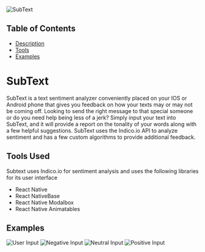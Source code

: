 [logo]: https://github.com/Soul-Potato/subtext/blob/master/public/subText_logo.png "SubText Logo"

![SubText][logo]

## Table of Contents

* [Description](#subtext)
* [Tools](#tools-used)
* [Examples](#examples)


# SubText

 SubText is a text sentiment analyzer conveniently placed on your IOS or Android phone that gives you feedback on how your texts may or may not be coming off. Looking to send the right message to that special someone or do you need help being less of a jerk? Simply input your text into SubText, and it will provide a report on the tonality of your words along with a few helpful suggestions. SubText uses the Indico.io API to analyze sentiment and has a few custom algorithms to provide additional feedback.
 
 ## Tools Used
 
 Subtext uses Indico.io for sentiment analysis and uses the following libraries for its user interface
 
 * React Native
 * React NativeBase
 * React Native Modalbox
 * React Native Animatables
 
 ## Examples
 
 
[example1]: https://postimg.cc/image/ymoyl4h23/ "User Input"
[example2]: https://postimg.cc/image/hm62cgbqj/ "Negative Input"
[example3]: https://postimg.cc/image/ocmjlw6m3/ "Neutral Input"
[example4]: https://postimg.cc/image/qh6wmzfyj/ "Positive Input"
![User Input][example1]
![Negative Input][example2]
![Neutral Input][example3]
![Positive Input][example4]
